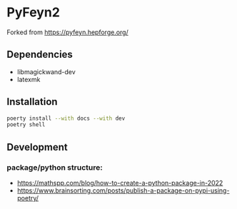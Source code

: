 # PyFeyn2

Forked from https://pyfeyn.hepforge.org/

## Dependencies

* libmagickwand-dev
* latexmk

## Installation

```sh
poerty install --with docs --with dev
poetry shell
```

## Development


### package/python structure:

* https://mathspp.com/blog/how-to-create-a-python-package-in-2022
* https://www.brainsorting.com/posts/publish-a-package-on-pypi-using-poetry/
